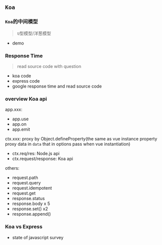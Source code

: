 ## `Koa`

### `Koa`的中间模型
> `U`型模型/洋葱模型
* demo

### Response Time
> read source code with question

* koa code
* express code
* google response time and read source code

### overview Koa api
app.xxx:
* app.use
* app.on
* app.emit

ctx.xxx: proxy by Object.defineProperty(the same as vue instance property proxy data in `data` that in options pass when vue instantiation)
* ctx.req/res: Node.js api
* ctx.request/response: Koa api

others:
* request.path
* request.query
* request.idempotent
* request.get
* response.status
* response.body x 5
* response.set() x2
* response.append()

### Koa vs Express
* state of javascript survey
